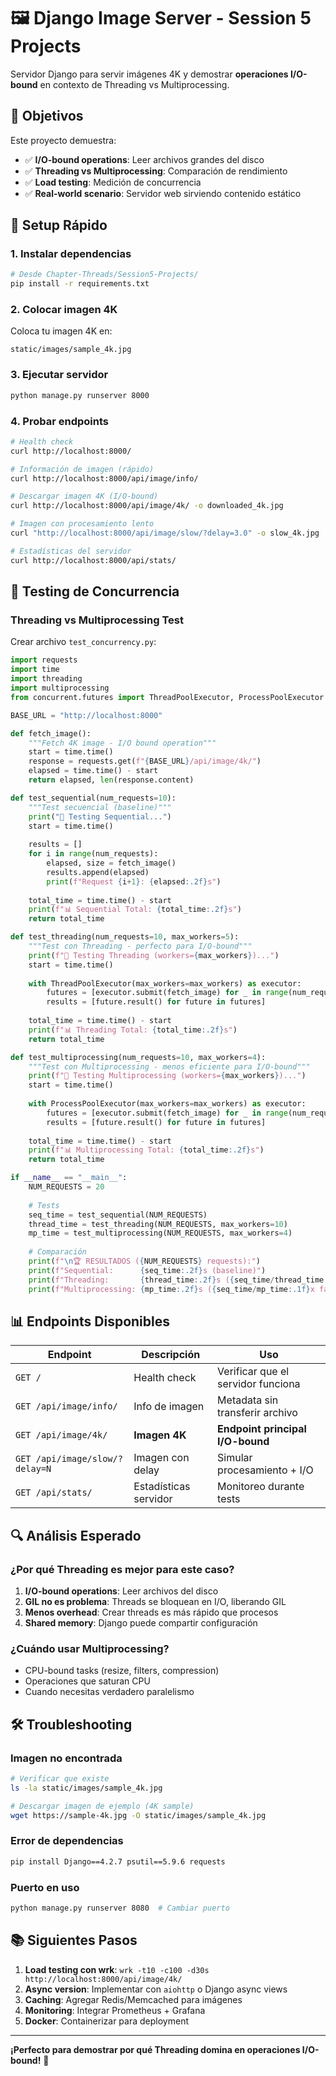 # 🖼️ Django Image Server - Session 5 Projects

Servidor Django para servir imágenes 4K y demostrar **operaciones I/O-bound** en contexto de Threading vs Multiprocessing.

## 🎯 Objetivos

Este proyecto demuestra:
- ✅ **I/O-bound operations**: Leer archivos grandes del disco
- ✅ **Threading vs Multiprocessing**: Comparación de rendimiento  
- ✅ **Load testing**: Medición de concurrencia
- ✅ **Real-world scenario**: Servidor web sirviendo contenido estático

## 🚀 Setup Rápido

### 1. Instalar dependencias
```bash
# Desde Chapter-Threads/Session5-Projects/
pip install -r requirements.txt
```

### 2. Colocar imagen 4K
Coloca tu imagen 4K en:
```
static/images/sample_4k.jpg
```

### 3. Ejecutar servidor
```bash
python manage.py runserver 8000
```

### 4. Probar endpoints
```bash
# Health check
curl http://localhost:8000/

# Información de imagen (rápido)
curl http://localhost:8000/api/image/info/

# Descargar imagen 4K (I/O-bound)  
curl http://localhost:8000/api/image/4k/ -o downloaded_4k.jpg

# Imagen con procesamiento lento
curl "http://localhost:8000/api/image/slow/?delay=3.0" -o slow_4k.jpg

# Estadísticas del servidor
curl http://localhost:8000/api/stats/
```

## 🧪 Testing de Concurrencia

### Threading vs Multiprocessing Test

Crear archivo `test_concurrency.py`:

```python
import requests
import time
import threading
import multiprocessing
from concurrent.futures import ThreadPoolExecutor, ProcessPoolExecutor

BASE_URL = "http://localhost:8000"

def fetch_image():
    """Fetch 4K image - I/O bound operation"""
    start = time.time()
    response = requests.get(f"{BASE_URL}/api/image/4k/")
    elapsed = time.time() - start
    return elapsed, len(response.content)

def test_sequential(num_requests=10):
    """Test secuencial (baseline)"""
    print("🐌 Testing Sequential...")
    start = time.time()
    
    results = []
    for i in range(num_requests):
        elapsed, size = fetch_image()
        results.append(elapsed)
        print(f"Request {i+1}: {elapsed:.2f}s")
    
    total_time = time.time() - start
    print(f"📊 Sequential Total: {total_time:.2f}s")
    return total_time

def test_threading(num_requests=10, max_workers=5):
    """Test con Threading - perfecto para I/O-bound"""
    print(f"🧵 Testing Threading (workers={max_workers})...")
    start = time.time()
    
    with ThreadPoolExecutor(max_workers=max_workers) as executor:
        futures = [executor.submit(fetch_image) for _ in range(num_requests)]
        results = [future.result() for future in futures]
    
    total_time = time.time() - start
    print(f"📊 Threading Total: {total_time:.2f}s")
    return total_time

def test_multiprocessing(num_requests=10, max_workers=4):
    """Test con Multiprocessing - menos eficiente para I/O-bound"""
    print(f"🔄 Testing Multiprocessing (workers={max_workers})...")
    start = time.time()
    
    with ProcessPoolExecutor(max_workers=max_workers) as executor:
        futures = [executor.submit(fetch_image) for _ in range(num_requests)]
        results = [future.result() for future in futures]
    
    total_time = time.time() - start
    print(f"📊 Multiprocessing Total: {total_time:.2f}s")
    return total_time

if __name__ == "__main__":
    NUM_REQUESTS = 20
    
    # Tests
    seq_time = test_sequential(NUM_REQUESTS)
    thread_time = test_threading(NUM_REQUESTS, max_workers=10)
    mp_time = test_multiprocessing(NUM_REQUESTS, max_workers=4)
    
    # Comparación
    print(f"\n🏆 RESULTADOS ({NUM_REQUESTS} requests):")
    print(f"Sequential:      {seq_time:.2f}s (baseline)")
    print(f"Threading:       {thread_time:.2f}s ({seq_time/thread_time:.1f}x faster)")
    print(f"Multiprocessing: {mp_time:.2f}s ({seq_time/mp_time:.1f}x faster)")
```

## 📊 Endpoints Disponibles

| Endpoint | Descripción | Uso |
|----------|-------------|-----|
| `GET /` | Health check | Verificar que el servidor funciona |
| `GET /api/image/info/` | Info de imagen | Metadata sin transferir archivo |
| `GET /api/image/4k/` | **Imagen 4K** | **Endpoint principal I/O-bound** |
| `GET /api/image/slow/?delay=N` | Imagen con delay | Simular procesamiento + I/O |
| `GET /api/stats/` | Estadísticas servidor | Monitoreo durante tests |

## 🔍 Análisis Esperado

### ¿Por qué Threading es mejor para este caso?

1. **I/O-bound operations**: Leer archivos del disco
2. **GIL no es problema**: Threads se bloquean en I/O, liberando GIL
3. **Menos overhead**: Crear threads es más rápido que procesos
4. **Shared memory**: Django puede compartir configuración

### ¿Cuándo usar Multiprocessing?

- CPU-bound tasks (resize, filters, compression)
- Operaciones que saturan CPU
- Cuando necesitas verdadero paralelismo

## 🛠️ Troubleshooting

### Imagen no encontrada
```bash
# Verificar que existe
ls -la static/images/sample_4k.jpg

# Descargar imagen de ejemplo (4K sample)
wget https://sample-4k.jpg -O static/images/sample_4k.jpg
```

### Error de dependencias
```bash
pip install Django==4.2.7 psutil==5.9.6 requests
```

### Puerto en uso
```bash
python manage.py runserver 8080  # Cambiar puerto
```

## 📚 Siguientes Pasos

1. **Load testing con wrk**: `wrk -t10 -c100 -d30s http://localhost:8000/api/image/4k/`
2. **Async version**: Implementar con `aiohttp` o Django async views
3. **Caching**: Agregar Redis/Memcached para imágenes  
4. **Monitoring**: Integrar Prometheus + Grafana
5. **Docker**: Containerizar para deployment

---

**¡Perfecto para demostrar por qué Threading domina en operaciones I/O-bound!** 🚀 